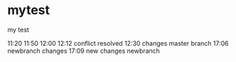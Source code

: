 mytest
======

my test

11:20
11:50
12:00
12:12 conflict resolved
12:30 changes master branch
17:06 newbranch changes
17:09 new changes newbranch

